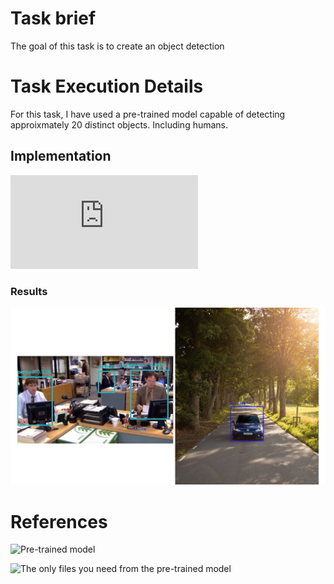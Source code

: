 # Task brief
The goal of this task is to create an object detection

# Task Execution Details
For this task, I have used a pre-trained model capable of detecting approixmately 20 distinct objects. Including humans.

## Implementation
![Code Implementation Here](https://github.com/BandarAI/SmartMethodsTraining/blob/Tasks/AI%20%26%20ROS/3rd%20Task/OD.py "Code Implementation")

### Results
![office_output](https://github.com/BandarAI/SmartMethodsTraining/blob/Tasks/AI%20%26%20ROS/3rd%20Task/results/resultbrief.jpg "street_output")

# References
![Pre-trained model](https://github.com/chuanqi305/MobileNet-SSD "Pre-trained model")

![The only files you need from the pre-trained model](https://github.com/BandarAI/SmartMethodsTraining/tree/Tasks/AI%20%26%20ROS/3rd%20Task/models "The only files you need from the pre-trained model")


